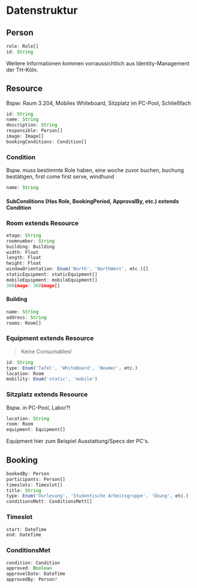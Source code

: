 # Datenstruktur

## Person
```js
role: Role[]
id: String

```
Weitere Informationen kommen vorraussichtlich aus Identity-Management der TH-Köln.
## Resource
Bspw: Raum 3.204, Mobiles Whiteboard, Sitzplatz im PC-Pool, Schließfach 

```js
id: String
name: String
description: String
responsible: Person[]
image: Image[]
bookingConditions: Condition[]
```

### Condition
Bspw. muss bestimmte Role haben, eine woche zuvor buchen, buchung bestätigen, first come first serve, windhund
```js
name: String
```

#### SubConditions (Has Role, BookingPeriod, ApprovalBy, etc.) extends Condition

### Room extends Resource 

```js
etage: String
roomnumber: String
building: Building
width: Float
length: Float
height: Float
windowOrientation: Enum('North', 'NorthWest', etc.)[]
staticEquipment: staticEquipment[]
mobileEquipment: mobileEquipment[]
360image: 360image[]

```
#### Building
```js
name: String
address: String
rooms: Room[]
```

### Equipment extends Resource
> Keine Consumables!
```js
id: String
type: Enum('Tafel', 'WhiteBoard', 'Beamer', etc.)
location: Room
mobility: Enum('static', 'mobile')
```

<!-- ### StaticEquipment extends Equipment 
Bspw: Tafel, Stühle, Beamer

Fest zugeorndet, nicht entfernbar.

```js

```

### mobileEquipment extends Equipment 

```js

``` -->
### Sitzplatz extends Resource
Bspw. in PC-Pool, Labor?!

```js
location: String
room: Room
equipment: Equipment[]
```
Equipment hier zum Beispiel Ausstattung/Specs der PC's.

<!-- 
### Schließfach extends Resource
```js
location: String
room: Room
equipment: Equipment[]
``` -->
## Booking
```js
bookedBy: Person
participants: Person[]
timeslots: Timeslot[]
title: String
type: Enum('Vorlesung', 'Studentische Arbeitsgruppe', 'Übung', etc.)
conditionsMett: ConditionsMett[]
```

### Timeslot
```js
start: DateTime
end: DateTime
```

### ConditionsMet
```js
condition: Condition
approved: Boolean
approvelDate: DateTime
approvedBy: Person?
```
